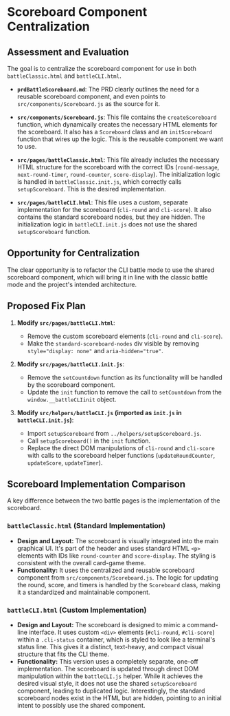 # Scoreboard Component Centralization

## Assessment and Evaluation

The goal is to centralize the scoreboard component for use in both `battleClassic.html` and `battleCLI.html`.

* **`prdBattleScoreboard.md`**: The PRD clearly outlines the need for a reusable scoreboard component, and even points to `src/components/Scoreboard.js` as the source for it.

* **`src/components/Scoreboard.js`**: This file contains the `createScoreboard` function, which dynamically creates the necessary HTML elements for the scoreboard. It also has a `Scoreboard` class and an `initScoreboard` function that wires up the logic. This is the reusable component we want to use.

* **`src/pages/battleClassic.html`**: This file already includes the necessary HTML structure for the scoreboard with the correct IDs (`round-message`, `next-round-timer`, `round-counter`, `score-display`). The initialization logic is handled in `battleClassic.init.js`, which correctly calls `setupScoreboard`. This is the desired implementation.

* **`src/pages/battleCLI.html`**: This file uses a custom, separate implementation for the scoreboard (`cli-round` and `cli-score`). It also contains the standard scoreboard nodes, but they are hidden. The initialization logic in `battleCLI.init.js` does not use the shared `setupScoreboard` function.

## Opportunity for Centralization

The clear opportunity is to refactor the CLI battle mode to use the shared scoreboard component, which will bring it in line with the classic battle mode and the project's intended architecture.

## Proposed Fix Plan

1. **Modify `src/pages/battleCLI.html`**:
    * Remove the custom scoreboard elements (`cli-round` and `cli-score`).
    * Make the `standard-scoreboard-nodes` div visible by removing `style="display: none"` and `aria-hidden="true"`.

2. **Modify `src/pages/battleCLI.init.js`**:
    * Remove the `setCountdown` function as its functionality will be handled by the scoreboard component.
    * Update the `init` function to remove the call to `setCountdown` from the `window.__battleCLIinit` object.

3. **Modify `src/helpers/battleCLI.js` (imported as `init.js` in `battleCLI.init.js`)**:
    * Import `setupScoreboard` from `../helpers/setupScoreboard.js`.
    * Call `setupScoreboard()` in the `init` function.
    * Replace the direct DOM manipulations of `cli-round` and `cli-score` with calls to the scoreboard helper functions (`updateRoundCounter`, `updateScore`, `updateTimer`).

## Scoreboard Implementation Comparison

A key difference between the two battle pages is the implementation of the scoreboard.

### `battleClassic.html` (Standard Implementation)

*   **Design and Layout:** The scoreboard is visually integrated into the main graphical UI. It's part of the header and uses standard HTML `<p>` elements with IDs like `round-counter` and `score-display`. The styling is consistent with the overall card-game theme.
*   **Functionality:** It uses the centralized and reusable scoreboard component from `src/components/Scoreboard.js`. The logic for updating the round, score, and timers is handled by the `Scoreboard` class, making it a standardized and maintainable component.

### `battleCLI.html` (Custom Implementation)

*   **Design and Layout:** The scoreboard is designed to mimic a command-line interface. It uses custom `<div>` elements (`#cli-round`, `#cli-score`) within a `.cli-status` container, which is styled to look like a terminal's status line. This gives it a distinct, text-heavy, and compact visual structure that fits the CLI theme.
*   **Functionality:** This version uses a completely separate, one-off implementation. The scoreboard is updated through direct DOM manipulation within the `battleCLI.js` helper. While it achieves the desired visual style, it does not use the shared `setupScoreboard` component, leading to duplicated logic. Interestingly, the standard scoreboard nodes exist in the HTML but are hidden, pointing to an initial intent to possibly use the shared component.

